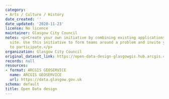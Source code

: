 ```yaml
---
category:
- Arts / Culture / History
date_created: ''
date_updated: '2020-11-23'
license: No licence
maintainer: Glasgow City Council
notes: <p>Create your own initiative by combining existing applications with a custom
  site. Use this initiative to form teams around a problem and invite your community
  to participate.</p>
organization: Glasgow City Council
original_dataset_link: https://open-data-design-glasgowgis.hub.arcgis.com/content/GlasgowGIS::open-data-design
records: null
resources:
- format: ARCGIS GEOSERVICE
  name: ARCGIS GEOSERVICE
  url: https://data.glasgow.gov.uk
schema: default
title: Open Data design
---
```

